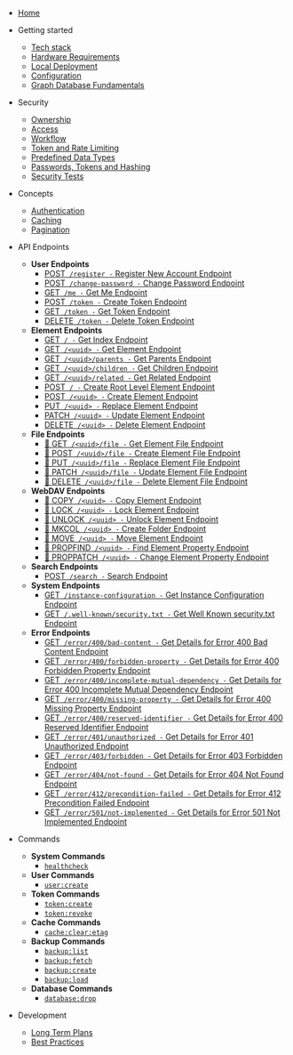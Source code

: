 - [Home](/)
- Getting started
  - [Tech stack](/getting-started/tech-stack)
  - [Hardware Requirements](/getting-started/hardware-requirements)
  - [Local Deployment](/getting-started/local-deployment)
  - [Configuration](/getting-started/configuration)
  - [Graph Database Fundamentals](/getting-started/graph-database-fundamentals)
- Security
  - [Ownership](/security/ownership)
  - [Access](/security/access)
  - [Workflow](/security/workflow)
  - [Token and Rate Limiting](/security/token-and-rate-limiting)
  - [Predefined Data Types](/security/predefined-data-types)
  - [Passwords, Tokens and Hashing](/security/passwords-tokens-and-hashing)
  - [Security Tests](/security/test/general)

- Concepts
  - [Authentication](/concepts/authentication)
  - [Caching](/concepts/caching)
  - [Pagination](/concepts/pagination)

- API Endpoints

  - **User Endpoints**
    - [<span class="method-post">POST</span>` /register -` Register New Account Endpoint](/api-endpoints/user/post-register)
    - [<span class="method-post">POST</span>` /change-password -` Change Password Endpoint](/api-endpoints/user/post-change-password)
    - [<span class="method-get">GET</span>` /me -` Get Me Endpoint](/api-endpoints/user/get-me)
    - [<span class="method-post">POST</span>` /token -` Create Token Endpoint](/api-endpoints/user/post-token)
    - [<span class="method-get">GET</span>` /token -` Get Token Endpoint](/api-endpoints/user/get-token)
    - [<span class="method-delete">DELETE</span>` /token -` Delete Token Endpoint](/api-endpoints/user/delete-token)
  - **Element Endpoints**
    - [<span class="method-get">GET</span>` / -` Get Index Endpoint](/api-endpoints/element/get-index)
    - [<span class="method-get">GET</span>` /<uuid> -` Get Element Endpoint](/api-endpoints/element/get-element)
    - [<span class="method-get">GET</span>` /<uuid>/parents -` Get Parents Endpoint](/api-endpoints/element/get-parents)
    - [<span class="method-get">GET</span>` /<uuid>/children -` Get Children Endpoint](/api-endpoints/element/get-children)
    - [<span class="method-get">GET</span>` /<uuid>/related -` Get Related Endpoint](/api-endpoints/element/get-related)
    - [<span class="method-post">POST</span>` / -` Create Root Level Element Endpoint](/api-endpoints/element/post-index)
    - [<span class="method-post">POST</span>` /<uuid> -` Create Element Endpoint](/api-endpoints/element/post-element)
    - [<span class="method-put">PUT</span>` /<uuid> -` Replace Element Endpoint](/api-endpoints/element/put-element)
    - [<span class="method-patch">PATCH</span>` /<uuid> -` Update Element Endpoint](/api-endpoints/element/patch-element)
    - [<span class="method-delete">DELETE</span>` /<uuid> -` Delete Element Endpoint](/api-endpoints/element/delete-element)
  - **File Endpoints**
    - [<span class="method-get">🚧 GET</span>` /<uuid>/file -` Get Element File Endpoint](/api-endpoints/file/get-element-file)
    - [<span class="method-post">🚧 POST</span>` /<uuid>/file -` Create Element File Endpoint](/api-endpoints/file/post-element-file)
    - [<span class="method-put">🚧 PUT</span>` /<uuid>/file -` Replace Element File Endpoint](/api-endpoints/file/put-element-file)
    - [<span class="method-patch">🚧 PATCH</span>` /<uuid>/file -` Update Element File Endpoint](/api-endpoints/file/patch-element-file)
    - [<span class="method-delete">🚧 DELETE</span>` /<uuid>/file -` Delete Element File Endpoint](/api-endpoints/file/delete-element-file)
  - **WebDAV Endpoints**
    - [<span class="method-copy">🚧 COPY</span>` /<uuid> -` Copy Element Endpoint](/api-endpoints/webdav/copy-element)
    - [<span class="method-lock">🚧 LOCK</span>` /<uuid> -` Lock Element Endpoint](/api-endpoints/webdav/lock-element)
    - [<span class="method-unlock">🚧 UNLOCK</span>` /<uuid> -` Unlock Element Endpoint](/api-endpoints/webdav/unlock-element)
    - [<span class="method-mkcol">🚧 MKCOL</span>` /<uuid> -` Create Folder Endpoint](/api-endpoints/webdav/mkcol-folder)
    - [<span class="method-move">🚧 MOVE</span>` /<uuid> -` Move Element Endpoint](/api-endpoints/webdav/move-element)
    - [<span class="method-propfind">🚧 PROPFIND</span>` /<uuid> -` Find Element Property Endpoint](/api-endpoints/webdav/propfind-element)
    - [<span class="method-proppatch">🚧 PROPPATCH</span>` /<uuid> -` Change Element Property Endpoint](/api-endpoints/webdav/proppatch-element)
  - **Search Endpoints**
    - [<span class="method-post">POST</span>` /search -` Search Endpoint](/api-endpoints/search/post-search)
  - **System Endpoints**
    - [<span class="method-get">GET</span>` /instance-configuration -` Get Instance Configuration Endpoint](/api-endpoints/system/get-instance-configuration)
    - [<span class="method-get">GET</span>` /.well-known/security.txt -` Get Well Known security.txt Endpoint](/api-endpoints/system/get-well-known-security-txt)
  - **Error Endpoints**
    - [<span class="method-get">GET</span>` /error/400/bad-content -` Get Details for Error 400 Bad Content Endpoint](/api-endpoints/error/get-400-bad-content)
    - [<span class="method-get">GET</span>` /error/400/forbidden-property -` Get Details for Error 400 Forbidden Property Endpoint](/api-endpoints/error/get-400-forbidden-property)
    - [<span class="method-get">GET</span>` /error/400/incomplete-mutual-dependency -` Get Details for Error 400 Incomplete Mutual Dependency Endpoint](/api-endpoints/error/get-400-incomplete-mutual-dependency)
    - [<span class="method-get">GET</span>` /error/400/missing-property -` Get Details for Error 400 Missing Property Endpoint](/api-endpoints/error/get-400-missing-property)
    - [<span class="method-get">GET</span>` /error/400/reserved-identifier -` Get Details for Error 400 Reserved Identifier Endpoint](/api-endpoints/error/get-400-reserved-identifier)
    - [<span class="method-get">GET</span>` /error/401/unauthorized -` Get Details for Error 401 Unauthorized Endpoint](/api-endpoints/error/get-401-unauthorized)
    - [<span class="method-get">GET</span>` /error/403/forbidden -` Get Details for Error 403 Forbidden Endpoint](/api-endpoints/error/get-403-forbidden)
    - [<span class="method-get">GET</span>` /error/404/not-found -` Get Details for Error 404 Not Found Endpoint](/api-endpoints/error/get-404-not-found)
    - [<span class="method-get">GET</span>` /error/412/precondition-failed -` Get Details for Error 412 Precondition Failed Endpoint](/api-endpoints/error/get-412-precondition-failed)
    - [<span class="method-get">GET</span>` /error/501/not-implemented -` Get Details for Error 501 Not Implemented Endpoint](/api-endpoints/error/get-501-not-implemented)

- Commands
  - **System Commands**
    - [`healthcheck`](/commands/system/healthcheck)
  - **User Commands**
    - [`user:create`](/commands/user/user-create)
  - **Token Commands**
    - [`token:create`](/commands/token/token-create)
    - [`token:revoke`](/commands/token/token-revoke)
  - **Cache Commands**
    - [`cache:clear:etag`](/commands/cache/clear-etag)
  - **Backup Commands**
    - [`backup:list`](/commands/backup/backup-list)
    - [`backup:fetch`](/commands/backup/backup-fetch)
    - [`backup:create`](/commands/backup/backup-create)
    - [`backup:load`](/commands/backup/backup-load)
  - **Database Commands**
    - [`database:drop`](/commands/database/database-drop)
- Development
  - [Long Term Plans](/development/long-term-plans)
  - [Best Practices](/development/best-practices)
